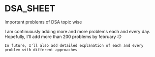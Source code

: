 # DSA_SHEET
Important problems of DSA topic wise

I am continuously adding more and more problems each and every day.
Hopefully, I'll add more than 200 problems by february :D

```
In future, I'll also add detailed explanation of each and every problem with different approaches
```
